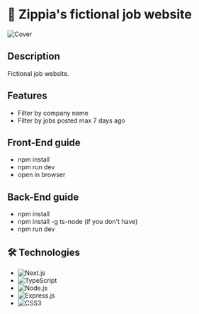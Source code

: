 # 📰 Zippia's fictional job website
![Cover](https://i.imgur.com/1LGUfOZ.png)

## Description
Fictional job website.

## Features
- Filter by company name
- Filter by jobs posted max 7 days ago

## Front-End guide
- npm install
- npm run dev
- open in browser

## Back-End guide
- npm install
- npm install -g ts-node (if you don't have)
- npm run dev

## 🛠 Technologies
- ![Next.js](https://img.shields.io/badge/Next-black?style=for-the-badge&logo=next.js&logoColor=white)
- ![TypeScript](https://img.shields.io/badge/TypeScript-007ACC?style=for-the-badge&logo=typescript&logoColor=white)
- ![Node.js](https://img.shields.io/badge/Node.js-43853D?style=for-the-badge&logo=node.js&logoColor=white)
- ![Express.js](https://img.shields.io/badge/Express.js-404D59?style=for-the-badge)
- ![CSS3](https://img.shields.io/badge/CSS3-1572B6?style=for-the-badge&logo=css3&logoColor=white)
